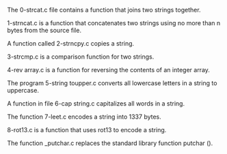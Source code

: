 The 0-strcat.c file contains a function that joins two strings together.

1-strncat.c is a function that concatenates two strings using no more than n bytes from the source file.

A function called 2-strncpy.c copies a string.

3-strcmp.c is a comparison function for two strings.

4-rev array.c is a function for reversing the contents of an integer array.

The program 5-string toupper.c converts all lowercase letters in a string to uppercase.

A function in file 6-cap string.c capitalizes all words in a string.

The function 7-leet.c encodes a string into 1337 bytes.

8-rot13.c is a function that uses rot13 to encode a string.

The function _putchar.c replaces the standard library function putchar ().
